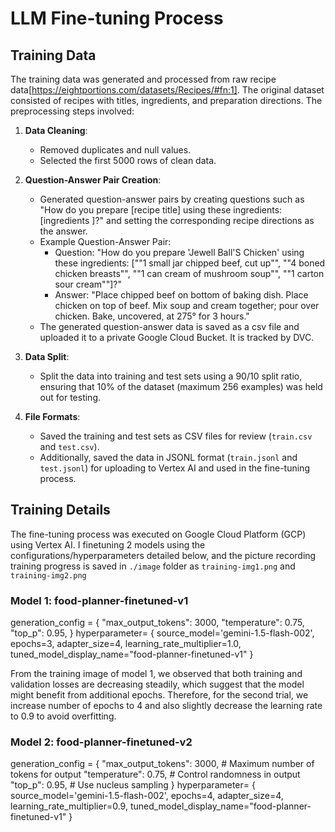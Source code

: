 # LLM Fine-tuning Process

## Training Data

The training data was generated and processed from raw recipe data[https://eightportions.com/datasets/Recipes/#fn:1]. The original dataset consisted of recipes with titles, ingredients, and preparation directions. The preprocessing steps involved:

1. **Data Cleaning**: 
   - Removed duplicates and null values.
   - Selected the first 5000 rows of clean data.

2. **Question-Answer Pair Creation**: 
   - Generated question-answer pairs by creating questions such as "How do you prepare [recipe title] using these ingredients: [ingredients ]?" and setting the corresponding recipe directions as the answer.
   - Example Question-Answer Pair:
      - Question: "How do you prepare 'Jewell Ball'S Chicken' using these ingredients: [""1 small jar chipped beef, cut up"", ""4 boned chicken breasts"", ""1 can cream of mushroom soup"", ""1 carton sour cream""]?"
      - Answer: "Place chipped beef on bottom of baking dish. Place chicken on top of beef. Mix soup and cream together; pour over chicken. Bake, uncovered, at 275° for 3 hours."
   - The generated question-answer data is saved as a csv file and uploaded it to a private Google Cloud Bucket. It is tracked by DVC.

3. **Data Split**:
   - Split the data into training and test sets using a 90/10 split ratio, ensuring that 10% of the dataset (maximum 256 examples) was held out for testing.

4. **File Formats**:
   - Saved the training and test sets as CSV files for review (`train.csv` and `test.csv`).
   - Additionally, saved the data in JSONL format (`train.jsonl` and `test.jsonl`) for uploading to Vertex AI and used in the fine-tuning process.


## Training Details
The fine-tuning process was executed on Google Cloud Platform (GCP) using Vertex AI.
I finetuning 2 models using the configurations/hyperparameters detailed below, and the picture recording training progress is saved in `./image` folder as `training-img1.png` and `training-img2.png`

### Model 1: food-planner-finetuned-v1
generation_config = {
    "max_output_tokens": 3000, 
    "temperature": 0.75,  
    "top_p": 0.95, 
}
hyperparameter= {
        source_model='gemini-1.5-flash-002',
        epochs=3,
        adapter_size=4,
        learning_rate_multiplier=1.0,
        tuned_model_display_name="food-planner-finetuned-v1"
}


From the training image of model 1, we observed that both training and validation losses are decreasing steadily, which suggest that the model might benefit from additional epochs. Therefore, for the second trial, we increase number of epochs to 4 and also slightly decrease the learning rate to 0.9 to avoid overfitting. 


### Model 2: food-planner-finetuned-v2
generation_config = {
    "max_output_tokens": 3000,  # Maximum number of tokens for output
    "temperature": 0.75,  # Control randomness in output
    "top_p": 0.95,  # Use nucleus sampling
}
hyperparameter= {
        source_model='gemini-1.5-flash-002',
        epochs=4,
        adapter_size=4,
        learning_rate_multiplier=0.9,
        tuned_model_display_name="food-planner-finetuned-v1"
}

